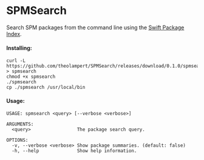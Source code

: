 # SPMSearch

Search SPM packages from the command line using the [Swift Package Index](https://swiftpackageindex.com/).

#### Installing:

```
curl -L https://github.com/theolampert/SPMSearch/releases/download/0.1.0/spmsearch > spmsearch
chmod +x spmsearch
./spmsearch
cp ./spmsearch /usr/local/bin
```

#### Usage:
```
USAGE: spmsearch <query> [--verbose <verbose>]

ARGUMENTS:
  <query>                 The package search query.

OPTIONS:
  -v, --verbose <verbose> Show package summaries. (default: false)
  -h, --help              Show help information.
```
